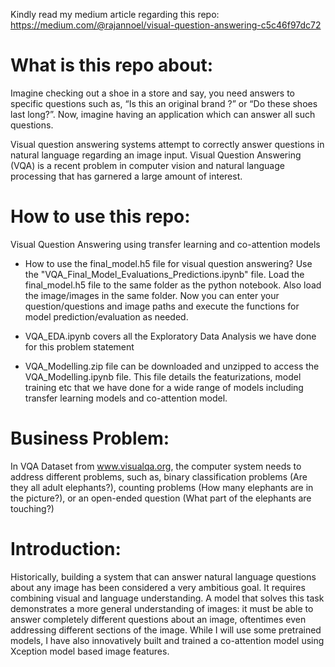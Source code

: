 Kindly read my medium article regarding this repo: https://medium.com/@rajannoel/visual-question-answering-c5c46f97dc72

# What is this repo about: 
Imagine checking out a shoe in a store and say, you need answers to specific questions such as, “Is this an original brand ?” or “Do these shoes last long?”.
Now, imagine having an application which can answer all such questions.

Visual question answering systems attempt to correctly answer questions in natural language regarding an image input. Visual Question Answering (VQA) is a recent problem in computer vision and natural language processing that has garnered a large amount of interest.

# How to use this repo:
Visual Question Answering using transfer learning and co-attention models

- How to use the final_model.h5 file for visual question answering?
Use the "VQA_Final_Model_Evaluations_Predictions.ipynb" file. Load the final_model.h5 file to the same folder as the python notebook. Also load the image/images in the same folder. Now you can enter your question/questions and image paths and execute the functions for model prediction/evaluation as needed.

- VQA_EDA.ipynb covers all the Exploratory Data Analysis we have done for this problem statement

- VQA_Modelling.zip file can be downloaded and unzipped to access the VQA_Modelling.ipynb file. This file details the featurizations, model training etc that we have done for a wide range of models including transfer learning models and co-attention model.

# Business Problem:
In VQA Dataset from www.visualqa.org, the computer system needs to address different problems, such as, binary classification problems (Are they all adult elephants?), counting problems (How many elephants are in the picture?), or an open-ended question (What part of the elephants are touching?)

# Introduction:
Historically, building a system that can answer natural language questions about any image has been considered a very ambitious goal. It requires combining visual and language understanding. A model that solves this task demonstrates a more general understanding of images: it must be able to answer completely different questions about an image, oftentimes even addressing different sections of the image. While I will use some pretrained models, I have also innovatively built and trained a co-attention model using Xception model based image features.
